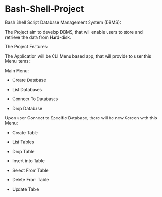 # Bash-Shell-Project

Bash Shell Script Database Management System (DBMS):

The Project aim to develop DBMS, that will enable users to store and retrieve the data from Hard-disk.

The Project Features:

The Application will be CLI Menu based app, that will provide to user this Menu items:

Main Menu:

- Create Database

- List Databases

- Connect To Databases

- Drop Database

Upon user Connect to Specific Database, there will be new Screen with this Menu:

- Create Table

- List Tables

- Drop Table

- Insert into Table

- Select From Table

- Delete From Table

- Update Table
